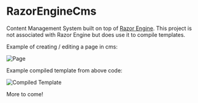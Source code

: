 # RazorEngineCms

Content Management System built on top of [Razor Engine](https://github.com/Antaris/RazorEngine). This project is not associated with Razor Engine but does use it to compile templates.

Example of creating / editing a page in cms:

![Page](https://i.imgur.com/mXKhDdO.png)

Example compiled template from above code:

![Compiled Template](https://i.imgur.com/6qfHJo8.png)

More to come!